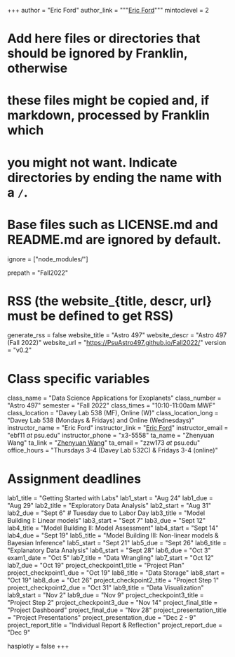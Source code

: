 +++
author = "Eric Ford"
author_link = """<a href="http://personal.psu.edu/ebf11/">Eric Ford</a>"""
mintoclevel = 2

# Add here files or directories that should be ignored by Franklin, otherwise
# these files might be copied and, if markdown, processed by Franklin which
# you might not want. Indicate directories by ending the name with a `/`.
# Base files such as LICENSE.md and README.md are ignored by default.
ignore = ["node_modules/"]

prepath = "Fall2022"


# RSS (the website_{title, descr, url} must be defined to get RSS)
generate_rss = false
website_title = "Astro 497"
website_descr = "Astro 497 (Fall 2022)"
website_url   = "https://PsuAstro497.github.io/Fall2022/"
version = "v0.2"

# Class specific variables
class_name = "Data Science Applications for Exoplanets"
class_number = "Astro 497"
semester = "Fall 2022"
class_times = "10:10-11:00am MWF"
class_location = "Davey Lab 538 (MF), Online (W)"
class_location_long = "Davey Lab 538 (Mondays & Fridays) and Online (Wednesdays)"
instructor_name = "Eric Ford"
instructor_link = "[Eric Ford](http://personal.psu.edu/ebf11/)"
instructor_email = "ebf11 _at_ psu.edu"
instructor_phone = "x3-5558"
ta_name = "Zhenyuan Wang"
ta_link = "[Zhenyuan Wang](https://science.psu.edu/astro/people/zzw173)"
ta_email = "zzw173 _at_ psu.edu"
office_hours = "Thursdays 3-4 (Davey Lab 532C) & Fridays 3-4 (online)"

# Assignment deadlines
lab1_title = "Getting Started with Labs"
lab1_start = "Aug 24"
lab1_due = "Aug 29"
lab2_title = "Exploratory Data Analysis"
lab2_start = "Aug 31"
lab2_due = "Sept 6" # Tuesday due to Labor Day
lab3_title = "Model Building I: Linear models"
lab3_start = "Sept 7"
lab3_due = "Sept 12"
lab4_title = "Model Building II: Model Assessment"
lab4_start = "Sept 14"
lab4_due = "Sept 19"
lab5_title = "Model Building III: Non-linear models & Bayesian Inference"
lab5_start = "Sept 21"
lab5_due = "Sept 26"
lab6_title = "Explanatory Data Analysis"
lab6_start = "Sept 28"
lab6_due = "Oct 3"
exam1_date = "Oct 5"
lab7_title = "Data Wrangling"
lab7_start = "Oct 12"
lab7_due = "Oct 19"
project_checkpoint1_title = "Project Plan"
project_checkpoint1_due = "Oct 19"
lab8_title = "Data Storage"
lab8_start = "Oct 19"
lab8_due = "Oct 26"
project_checkpoint2_title = "Project Step 1"
project_checkpoint2_due = "Oct 31"
lab9_title = "Data Visualization"
lab9_start = "Nov 2"
lab9_due = "Nov 9"
project_checkpoint3_title = "Project Step 2"
project_checkpoint3_due = "Nov 14"
project_final_title = "Project Dashboard"
project_final_due = "Nov 28"
project_presentation_title = "Project Presentations"
project_presentation_due = "Dec 2 - 9"
project_report_title = "Individual Report & Reflection"
project_report_due = "Dec 9"

hasplotly = false
+++
